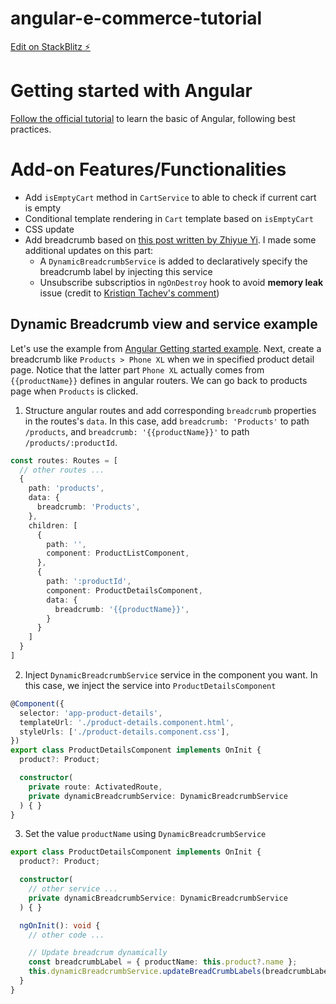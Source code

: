 # angular-e-commerce-tutorial

[Edit on StackBlitz ⚡️](https://stackblitz.com/edit/angular-i9jh2f-pbe6mm)

# Getting started with Angular

[Follow the official tutorial](https://angular.io/start) to learn the basic of Angular, following best practices.

# Add-on Features/Functionalities
- Add `isEmptyCart` method in `CartService` to able to check if current cart is empty
- Conditional template rendering in `Cart` template based on `isEmptyCart`
- CSS update
- Add breadcrumb based on [this post written by Zhiyue Yi](https://dev.to/zhiyueyi/create-a-simple-breadcrumb-in-angular-ag5). I made some additional updates on this part:
    - A `DynamicBreadcrumbService` is added to declaratively specify the breadcrumb label by injecting this service
    - Unsubscribe subscriptios in `ngOnDestroy` hook to avoid **memory leak** issue (credit to [Kristiqn Tachev's comment](https://dev.to/dipteekhd/angular-behaviorsubject-p1#comment-1jc17))

## Dynamic Breadcrumb view and service example

Let's use the example from [Angular Getting started example](https://angular.io/start#take-a-tour-of-the-example-application). Next, create a breadcrumb like `Products > Phone XL` when we in specified product detail page. Notice that the latter part `Phone XL` actually comes from `{{productName}}` defines in angular routers. We can go back to products page when `Products` is clicked.

1. Structure angular routes and add corresponding `breadcrumb` properties in the routes's `data`. In this case, add `breadcrumb: 'Products'` to path `/products`, and `breadcrumb: '{{productName}}'` to path `/products/:productId`.

```ts
const routes: Routes = [
  // other routes ...
  {
    path: 'products', 
    data: {
      breadcrumb: 'Products',
    },
    children: [
      {
        path: '',
        component: ProductListComponent,
      },
      {
        path: ':productId',
        component: ProductDetailsComponent,
        data: {
          breadcrumb: '{{productName}}',
        }
      }
    ]
  }
]
```

2. Inject `DynamicBreadcrumbService` service in the component you want. In this case, we inject the service into `ProductDetailsComponent`

```ts
@Component({
  selector: 'app-product-details',
  templateUrl: './product-details.component.html',
  styleUrls: ['./product-details.component.css'],
})
export class ProductDetailsComponent implements OnInit {
  product?: Product;

  constructor(
    private route: ActivatedRoute,
    private dynamicBreadcrumbService: DynamicBreadcrumbService
  ) { }
}
```

3. Set the value `productName` using `DynamicBreadcrumbService`

```ts
export class ProductDetailsComponent implements OnInit {
  product?: Product;

  constructor(
    // other service ...
    private dynamicBreadcrumbService: DynamicBreadcrumbService
  ) { }

  ngOnInit(): void {
    // other code ...

    // Update breadcrum dynamically
    const breadcrumbLabel = { productName: this.product?.name };
    this.dynamicBreadcrumbService.updateBreadCrumbLabels(breadcrumbLabel);
  }
}
```
